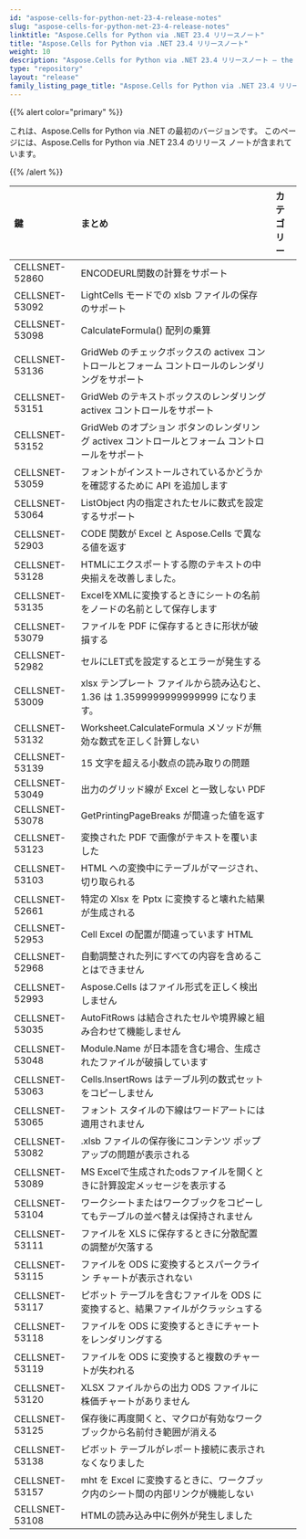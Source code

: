 ```yaml
---
id: "aspose-cells-for-python-net-23-4-release-notes"
slug: "aspose-cells-for-python-net-23-4-release-notes"
linktitle: "Aspose.Cells for Python via .NET 23.4 リリースノート"
title: "Aspose.Cells for Python via .NET 23.4 リリースノート"
weight: 10
description: "Aspose.Cells for Python via .NET 23.4 リリースノート – the latest updates and fixes."
type: "repository"
layout: "release"
family_listing_page_title: "Aspose.Cells for Python via .NET 23.4 リリースノート"
---
```

{{% alert color="primary" %}} 

これは、Aspose.Cells for Python via .NET の最初のバージョンです。
このページには、Aspose.Cells for Python via .NET 23.4 のリリース ノートが含まれています。

{{% /alert %}} 

|**鍵**|**まとめ**|**カテゴリー**|
| :- | :- | :- |
|CELLSNET-52860|ENCODEURL関数の計算をサポート|
|CELLSNET-53092|LightCells モードでの xlsb ファイルの保存のサポート|
|CELLSNET-53098|CalculateFormula() 配列の乗算|
|CELLSNET-53136|GridWeb のチェックボックスの activex コントロールとフォーム コントロールのレンダリングをサポート|
|CELLSNET-53151|GridWeb のテキストボックスのレンダリング activex コントロールをサポート|
|CELLSNET-53152|GridWeb のオプション ボタンのレンダリング activex コントロールとフォーム コントロールをサポート|
|CELLSNET-53059|フォントがインストールされているかどうかを確認するために API を追加します|
|CELLSNET-53064|ListObject 内の指定されたセルに数式を設定するサポート|
|CELLSNET-52903|CODE 関数が Excel と Aspose.Cells で異なる値を返す|
|CELLSNET-53128|HTMLにエクスポートする際のテキストの中央揃えを改善しました。|
|CELLSNET-53135|ExcelをXMLに変換するときにシートの名前をノードの名前として保存します|
|CELLSNET-53079|ファイルを PDF に保存するときに形状が破損する|
|CELLSNET-52982|セルにLET式を設定するとエラーが発生する|
|CELLSNET-53009|xlsx テンプレート ファイルから読み込むと、1.36 は 1.3599999999999999 になります。|
|CELLSNET-53132|Worksheet.CalculateFormula メソッドが無効な数式を正しく計算しない|
|CELLSNET-53139|15 文字を超える小数点の読み取りの問題|
|CELLSNET-53049|出力のグリッド線が Excel と一致しない PDF|
|CELLSNET-53078|GetPrintingPageBreaks が間違った値を返す|
|CELLSNET-53123|変換された PDF で画像がテキストを覆いました|
|CELLSNET-53103|HTML への変換中にテーブルがマージされ、切り取られる|
|CELLSNET-52661|特定の Xlsx を Pptx に変換すると壊れた結果が生成される|
|CELLSNET-52953|Cell Excel の配置が間違っています HTML|
|CELLSNET-52968|自動調整された列にすべての内容を含めることはできません|
|CELLSNET-52993|Aspose.Cells はファイル形式を正しく検出しません|
|CELLSNET-53035|AutoFitRows は結合されたセルや境界線と組み合わせて機能しません|
|CELLSNET-53048|Module.Name が日本語を含む場合、生成されたファイルが破損しています|
|CELLSNET-53063|Cells.InsertRows はテーブル列の数式セットをコピーしません|
|CELLSNET-53065|フォント スタイルの下線はワードアートには適用されません|
|CELLSNET-53082|.xlsb ファイルの保存後にコンテンツ ポップアップの問題が表示される|
|CELLSNET-53089|MS Excelで生成されたodsファイルを開くときに計算設定メッセージを表示する|
|CELLSNET-53104|ワークシートまたはワークブックをコピーしてもテーブルの並べ替えは保持されません|
|CELLSNET-53111|ファイルを XLS に保存するときに分散配置の調整が欠落する|
|CELLSNET-53115|ファイルを ODS に変換するとスパークライン チャートが表示されない|
|CELLSNET-53117|ピボット テーブルを含むファイルを ODS に変換すると、結果ファイルがクラッシュする|
|CELLSNET-53118|ファイルを ODS に変換するときにチャートをレンダリングする|
|CELLSNET-53119|ファイルを ODS に変換すると複数のチャートが失われる|
|CELLSNET-53120|XLSX ファイルからの出力 ODS ファイルに株価チャートがありません|
|CELLSNET-53125|保存後に再度開くと、マクロが有効なワークブックから名前付き範囲が消える|
|CELLSNET-53138|ピボット テーブルがレポート接続に表示されなくなりました|
|CELLSNET-53157|mht を Excel に変換するときに、ワークブック内のシート間の内部リンクが機能しない|
|CELLSNET-53108|HTMLの読み込み中に例外が発生しました|
